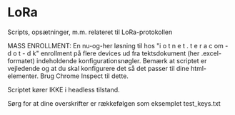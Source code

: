 # LoRa
Scripts, opsætninger, m.m. relateret til LoRa-protokollen

MASS ENROLLMENT: En nu-og-her løsning til hos "i o t n e t . t e r a c om - d o t - d k" enrollment på  flere devices ud fra tektsdokument (her .excel-formatet) indeholdende konfigurationsnøgler. Bemærk at scriptet er vejledende og at du skal konfigurere det så det passer til dine html-elementer. Brug Chrome Inspect til dette.

Scriptet kører IKKE i headless tilstand.

Sørg for at dine overskrifter er rækkefølgen som eksemplet test_keys.txt
